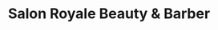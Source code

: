 ---
title: "Salon Royale Beauty & Barber"
url: /courtice/salon-royale-beauty-und-barber/
shop: Friseur
---